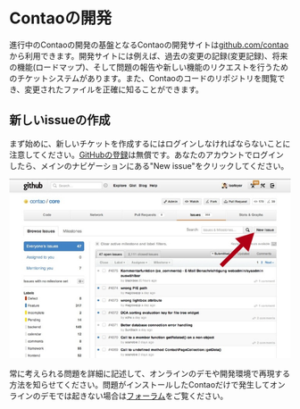 # Contaoの開発

進行中のContaoの開発の基盤となるContaoの開発サイトは[github.com/contao][1]から利用できます。開発サイトには例えば、過去の変更の記録(変更記録)、将来の機能(ロードマップ)、そして問題の報告や新しい機能のリクエストを行うためのチケットシステムがあります。また、Contaoのコードのリポジトリを閲覧でき、変更されたファイルを正確に知ることができます。


## 新しいissueの作成

まず始めに、新しいチケットを作成するにはログインしなければならないことに注意してください。[GitHubの登録][2]は無償です。あなたのアカウントでログインしたら、メインのナビゲーションにある"New issue"をクリックしてください。

![](images/new-issue.jpg?raw=true)

常に考えられる問題を詳細に記述して、オンラインのデモや開発環境で再現する方法を知らせてください。問題がインストールしたContaoだけで発生してオンラインのデモでは起きない場合は[フォーラム][3]をご覧ください。


[1]: https://github.com/contao/core
[2]: https://github.com/signup/free
[3]: https://community.contao.org/en/
